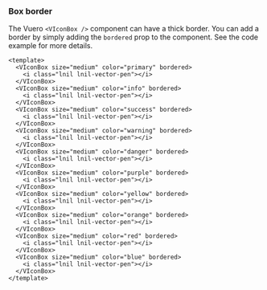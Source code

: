 ### Box border

The Vuero `<VIconBox />` component can have a thick border.
You can add a border by simply adding the `bordered` prop to the component.
See the code example for more details.

<!--code-->

```vue
<template>
  <VIconBox size="medium" color="primary" bordered>
    <i class="lnil lnil-vector-pen"></i>
  </VIconBox>
  <VIconBox size="medium" color="info" bordered>
    <i class="lnil lnil-vector-pen"></i>
  </VIconBox>
  <VIconBox size="medium" color="success" bordered>
    <i class="lnil lnil-vector-pen"></i>
  </VIconBox>
  <VIconBox size="medium" color="warning" bordered>
    <i class="lnil lnil-vector-pen"></i>
  </VIconBox>
  <VIconBox size="medium" color="danger" bordered>
    <i class="lnil lnil-vector-pen"></i>
  </VIconBox>
  <VIconBox size="medium" color="purple" bordered>
    <i class="lnil lnil-vector-pen"></i>
  </VIconBox>
  <VIconBox size="medium" color="yellow" bordered>
    <i class="lnil lnil-vector-pen"></i>
  </VIconBox>
  <VIconBox size="medium" color="orange" bordered>
    <i class="lnil lnil-vector-pen"></i>
  </VIconBox>
  <VIconBox size="medium" color="red" bordered>
    <i class="lnil lnil-vector-pen"></i>
  </VIconBox>
  <VIconBox size="medium" color="blue" bordered>
    <i class="lnil lnil-vector-pen"></i>
  </VIconBox>
</template>
```

<!--/code-->

<!--example-->

<div class="icon-boxes">
    <VIconBox size="medium" color="primary" bordered>
        <i class="lnil lnil-vector-pen"></i>
    </VIconBox>
    <VIconBox size="medium" color="info" bordered>
        <i class="lnil lnil-vector-pen"></i>
    </VIconBox>
    <VIconBox size="medium" color="success" bordered>
        <i class="lnil lnil-vector-pen"></i>
    </VIconBox>
    <VIconBox size="medium" color="warning" bordered>
        <i class="lnil lnil-vector-pen"></i>
    </VIconBox>
    <VIconBox size="medium" color="danger" bordered>
        <i class="lnil lnil-vector-pen"></i>
    </VIconBox>
    <VIconBox size="medium" color="purple" bordered>
        <i class="lnil lnil-vector-pen"></i>
    </VIconBox>
    <VIconBox size="medium" color="yellow" bordered>
        <i class="lnil lnil-vector-pen"></i>
    </VIconBox>
    <VIconBox size="medium" color="orange" bordered>
        <i class="lnil lnil-vector-pen"></i>
    </VIconBox>
    <VIconBox size="medium" color="red" bordered>
        <i class="lnil lnil-vector-pen"></i>
    </VIconBox>
    <VIconBox size="medium" color="blue" bordered>
        <i class="lnil lnil-vector-pen"></i>
    </VIconBox>
</div>

<!--/example-->
